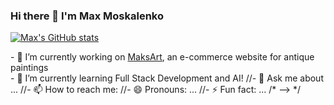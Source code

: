 ### Hi there 👋 I'm Max Moskalenko

[![Max's GitHub stats](https://github-readme-stats.vercel.app/api?username=MadMax2121)](https://github.com/anuraghazra/github-readme-stats)
 <div> - 🔭 I’m currently working on <a href="https://github.com/MadMax2121/MaksArt" target="_blank">MaksArt</a>, an e-commerce website for antique paintings</div>
- 🌱 I’m currently learning Full Stack Development and AI!
//- 💬 Ask me about ...
//- 📫 How to reach me: 
//- 😄 Pronouns: ...
//- ⚡ Fun fact: ...
/* --> */
